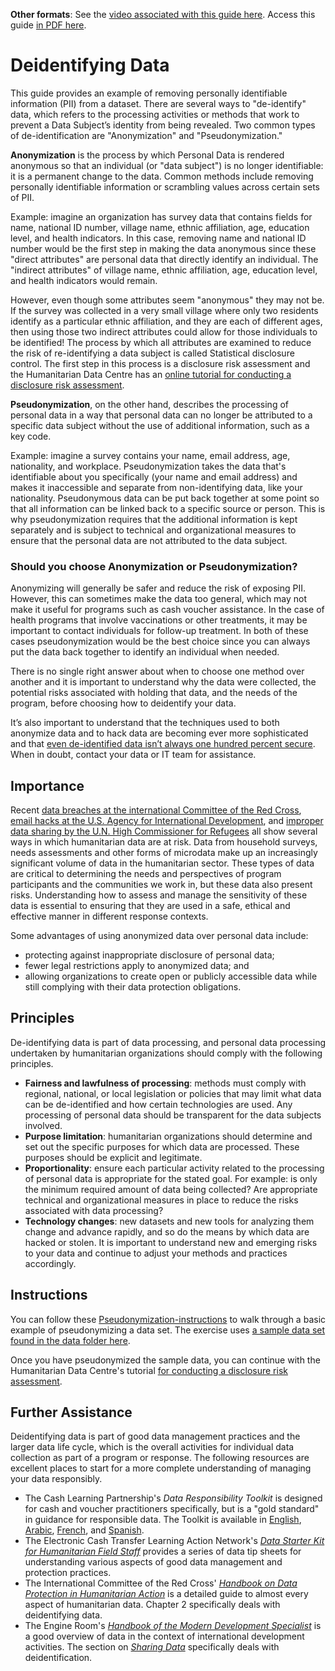**Other formats**: See the [video associated with this guide here](https://youtu.be/MX0Y1UjL73g). Access this guide [in PDF here](http://dldocs.mercycorps.org/DPPDeidentifyingDataGuide.pdf).

# Deidentifying Data
This guide provides an example of removing personally identifiable information (PII) from a dataset. There are several ways to "de-identify" data, which refers to the processing activities or methods that work to prevent a Data Subject’s identity from being revealed. Two common types of de-identification are "Anonymization" and "Pseudonymization."

**Anonymization** is the process by which Personal Data is rendered anonymous so that an individual (or "data subject") is no longer identifiable: it is a permanent change to the data. Common methods include removing personally identifiable information or scrambling values across certain sets of PII.

Example: imagine an organization has survey data that contains fields for name, national ID number, village name, ethnic affiliation, age, education level, and health indicators. In this case, removing name and national ID number would be the first step in making the data anonymous since these "direct attributes" are personal data that directly identify an individual. The "indirect attributes" of village name, ethnic affiliation, age, education level, and health indicators would remain.

However, even though some attributes seem "anonymous" they may not be. If the survey was collected in a very small village where only two residents identify as a particular ethnic affiliation, and they are each of different ages, then using those two indirect attributes could allow for those individuals to be identified! The process by which all attributes are examined to reduce the risk of re-identifying a data subject is called Statistical disclosure control. The first step in this process is a disclosure risk assessment and the Humanitarian Data Centre has an [online tutorial for conducting a disclosure risk assessment](https://centre.humdata.org/learning-path/disclosure-risk-assessment-overview/).

**Pseudonymization**, on the other hand, describes the processing of personal data in a way that personal data can no longer be attributed to a specific data subject without the use of additional information, such as a key code.

Example: imagine a survey contains your name, email address, age, nationality, and workplace. Pseudonymization takes the data that's identifiable about you specifically (your name and email address) and makes it inaccessible and separate from non-identifying data, like your nationality. Pseudonymous data can be put back together at some point so that all information can be linked back to a specific source or person. This is why pseudonymization requires that the additional information is kept separately and is subject to technical and organizational measures to ensure that the personal data are not attributed to the data subject.

### Should you choose Anonymization or Pseudonymization?
Anonymizing will generally be safer and reduce the risk of exposing PII. However, this can sometimes make the data too general, which may not make it useful for programs such as cash voucher assistance. In the case of health programs that involve vaccinations or other treatments, it may be important to contact individuals for follow-up treatment. In both of these cases pseudonymization would be the best choice since you can always put the data back together to identify an individual when needed.

There is no single right answer about when to choose one method over another and it is important to understand why the data were collected, the potential risks associated with holding that data, and the needs of the program, before choosing how to deidentify your data.

It’s also important to understand that the techniques used to both anonymize data and to hack data are becoming ever more sophisticated and that [even de-identified data isn’t always one hundred percent secure](https://reliefweb.int/report/world/mosaic-effect-revelation-risks-combining-humanitarian-and-social-protection-data). When in doubt, contact your data or IT team for assistance.

## Importance
 Recent [data breaches at the international Committee of the Red Cross](https://www.icrc.org/en/document/cyber-attack-icrc-what-we-know), [email hacks at the U.S. Agency for International Development](https://www.devex.com/news/usaid-hack-is-wakeup-call-for-aid-industry-on-cybersecurity-100028), and [improper data sharing by the U.N. High Commissioner for Refugees](https://www.hrw.org/news/2021/06/15/un-shared-rohingya-data-without-informed-consent#) all show several ways in which humanitarian data are at risk. Data from household surveys, needs assessments and other forms of microdata make up an increasingly significant volume of data in the humanitarian sector. These types of data are critical to determining the needs and perspectives of program participants and the communities we work in, but these data also present risks. Understanding how to assess and manage the sensitivity of these data is essential to ensuring that they are used in a safe, ethical and effective manner in different response contexts.

 Some advantages of using anonymized data over personal data include:
 - protecting against inappropriate disclosure of personal data;
 - fewer legal restrictions apply to anonymized data; and
 - allowing organizations to create open or publicly accessible data while still complying with their data protection obligations.

## Principles
De-identifying data is part of data processing, and personal data processing undertaken by humanitarian organizations should comply with the following principles.
- **Fairness and lawfulness of processing**: methods must comply with regional, national, or local legislation or policies that may limit what data can be de-identified and how certain technologies are used. Any processing of personal data should be transparent for the data subjects involved.
- **Purpose limitation**: humanitarian organizations should determine and set out the specific purposes for which data are processed. These purposes should be explicit and legitimate.
- **Proportionality**: ensure each particular activity related to the processing of personal data is appropriate for the stated goal. For example: is only the minimum required amount of data being collected? Are appropriate technical and organizational measures in place to reduce the risks associated with data processing?
- **Technology changes**: new datasets and new tools for analyzing them change and advance rapidly, and so do the means by which data are hacked or stolen. It is important to understand new and emerging risks to your data and continue to adjust your methods and practices accordingly.

## Instructions
You can follow these [Pseudonymization-instructions](Pseudonymization-instructions.md) to walk through a basic example of pseudonymizing a data set. The exercise uses [a sample data set found in the data folder here](data/Pseudonymization_example.csv).

Once you have pseudonymized the sample data, you can continue with the Humanitarian Data Centre's tutorial [for conducting a disclosure risk assessment](https://centre.humdata.org/learning-path/disclosure-risk-assessment-overview/).

## Further Assistance
Deidentifying data is part of good data management practices and the larger data life cycle, which is the overall activities for individual data collection as part of a program or response. The following resources are excellent places to start for a more complete understanding of managing your data responsibly.
- The Cash Learning Partnership's *Data Responsibility Toolkit* is designed for cash and voucher practitioners specifically, but is a "gold standard" in guidance for responsible data. The Toolkit is available in [English](https://www.calpnetwork.org/wp-content/uploads/2021/03/Data-Responsibility-Toolkit_A-guide-for-Cash-and-Voucher-Practitioners.pdf), [Arabic](https://www.calpnetwork.org/ar/publication/data-responsibility-toolkit-a-guide-for-cva-practitioners/), [French](https://www.calpnetwork.org/fr/publication/data-responsibility-toolkit-a-guide-for-cva-practitioners/), and [Spanish](https://www.calpnetwork.org/fr/publication/data-responsibility-toolkit-a-guide-for-cva-practitioners/).
- The Electronic Cash Transfer Learning Action Network's [*Data Starter Kit for Humanitarian Field Staff*](https://www.calpnetwork.org/wp-content/uploads/2020/06/DataStarterKitforFieldStaffELAN.pdf) provides a series of data tip sheets for understanding various aspects of good data management and protection practices.
- The International Committee of the Red Cross' [*Handbook on Data Protection in Humanitarian Action*](https://www.icrc.org/en/data-protection-humanitarian-action-handbook) is a detailed guide to almost every aspect of humanitarian data. Chapter 2 specifically deals with deidentifying data.
- The Engine Room's [*Handbook of the Modern Development Specialist*](https://the-engine-room.github.io/responsible-data-handbook/) is a good overview of data in the context of international development activities. The section on [*Sharing Data*](https://the-engine-room.github.io/responsible-data-handbook/chapters/chapter-02c-sharing-data.html) specifically deals with deidentification.

